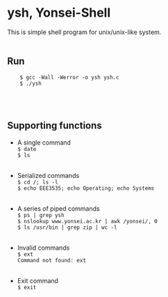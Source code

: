 # ysh, Yonsei-Shell
This is simple shell program for unix/unix-like system.
<br><br>


Run
--------------------------------------
        $ gcc -Wall -Werror -o ysh ysh.c
        $ ./ysh

<br><br>

Supporting functions
--------------------------------------
* A single command<br>
```$ date```<br>
```$ ls```<br><br>

* Serialized commands<br>
```$ cd /; ls -l```<br>
```$ echo EEE3535; echo Operating; echo Systems```<br><br>

* A series of piped commands<br>
```$ ps | grep ysh```<br>
```$ nslookup www.yonsei.ac.kr | awk /yonsei/, 0```<br>
```$ ls /usr/bin | grep zip | wc -l```<br><br>
* Invalid commands<br>
```$ ext```<br>
```Command not found: ext```<br><br>

* Exit command<br>
```$ exit```<br>
	



 

 

 

 

 

 

 

 

 

 

 

 

 

 

 

 

 

 

 

 

 

 

 

 

 
